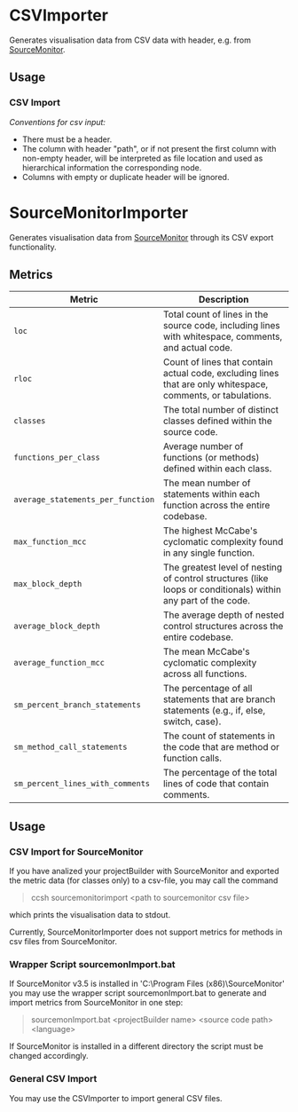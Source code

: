# CSVImporter

Generates visualisation data from CSV data with header, e.g.
from [SourceMonitor](http://www.campwoodsw.com/sourcemonitor.html).

## Usage

### CSV Import

_Conventions for csv input:_

-   There must be a header.
-   The column with header "path", or if not present the first column with non-empty header, will be interpreted as file
    location and used as hierarchical information the corresponding node.
-   Columns with empty or duplicate header will be ignored.

# SourceMonitorImporter

Generates visualisation data from [SourceMonitor](http://www.campwoodsw.com/sourcemonitor.html) through its CSV export
functionality.

## Metrics

| Metric                            | Description                                                                                                   |
| --------------------------------- | ------------------------------------------------------------------------------------------------------------- |
| `loc`                             | Total count of lines in the source code, including lines with whitespace, comments, and actual code.          |
| `rloc`                            | Count of lines that contain actual code, excluding lines that are only whitespace, comments, or tabulations.  |
| `classes`                         | The total number of distinct classes defined within the source code.                                          |
| `functions_per_class`             | Average number of functions (or methods) defined within each class.                                           |
| `average_statements_per_function` | The mean number of statements within each function across the entire codebase.                                |
| `max_function_mcc`                | The highest McCabe's cyclomatic complexity found in any single function.                                      |
| `max_block_depth`                 | The greatest level of nesting of control structures (like loops or conditionals) within any part of the code. |
| `average_block_depth`             | The average depth of nested control structures across the entire codebase.                                    |
| `average_function_mcc`            | The mean McCabe's cyclomatic complexity across all functions.                                                 |
| `sm_percent_branch_statements`    | The percentage of all statements that are branch statements (e.g., if, else, switch, case).                   |
| `sm_method_call_statements`       | The count of statements in the code that are method or function calls.                                        |
| `sm_percent_lines_with_comments`  | The percentage of the total lines of code that contain comments.                                              |

## Usage

### CSV Import for SourceMonitor

If you have analized your projectBuilder with SourceMonitor and exported the metric data (for classes only) to a
csv-file, you may call the command

> ccsh sourcemonitorimport \<path to sourcemonitor csv file>

which prints the visualisation data to stdout.

Currently, SourceMonitorImporter does not support metrics for methods in csv files from SourceMonitor.

### Wrapper Script sourcemonImport.bat

If SourceMonitor v3.5 is installed in 'C:\Program Files (x86)\SourceMonitor' you may use the wrapper script
sourcemonImport.bat to generate and import metrics from SourceMonitor in one step:

> sourcemonImport.bat \<projectBuilder name> \<source code path> \<language>

If SourceMonitor is installed in a different directory the script must be changed accordingly.

### General CSV Import

You may use the CSVImporter to import general CSV files.
